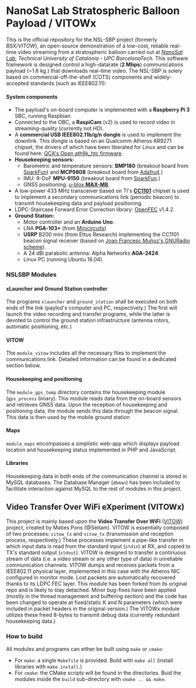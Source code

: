 # NanoSat Lab Stratospheric Balloon Payload / VITOWx

This is the official repository for the NSL-SBP project (formerly _BSX/VITOW_), an open-source demonstration of a low-cost, reliable real-time video streaming from a stratospheric balloon carried out at _[NanoSat Lab](http://nanosatlab.upc.edu), Technical University of Catalonia - UPC BarcelonaTech._ This software framework is designed control a high-datarate (**2 Mbps**) communications payload (~1.6 kg.) that downloads real-time video. The NSL-SBP is solely based on commercial-off-the-shelf (COTS) components and widely-accepted standards (such as IEEE802.11):

#### System components
* The payload's on-board computer is implemented with a **Raspberry Pi 3** SBC, running Raspbian.
* Connected to the OBC, a **RaspiCam** (v2) is used to record video in streaming-quality (currently not HD).
* A **commercial USB IEEE802.11b/g/n dongle** is used to implement the downlink. This dongle is based on an Qualcomm Atheros AR9271 chipset, the drivers of which have been liberated for Linux and can be found here: [QCA's Open ath9k_htc firmware](https://github.com/qca/open-ath9k-htc-firmware).
* __Housekeeping sensors:__
    * Barometric and temperature sensors: **BMP180** (breakout board from [SparkFun](https://www.sparkfun.com/products/11824)) and **MCP9808** (breakout board from [Adafruit](https://learn.adafruit.com/adafruit-mcp9808-precision-i2c-temperature-sensor-guide/overview).)
    * IMU: 9-DoF **MPU-9150** (breakout board from [SparkFun](https://www.sparkfun.com/products/13762).)
    * GNSS positioning: [u-blox **MAX-M8**](https://www.u-blox.com/en/product/max-m8-series).
* A low-power 433 MHz transceiver based on TI's [**CC1101**](http://www.ti.com/product/CC1101) chipset is used to implement a secondary communications link (periodic beacon) to transmit housekeeping data and payload positioning.
* LDPC-Staircase Forward Error Correction library: [OpenFEC](http://openfec.org/) v1.4.2.
* __Ground Station:__
    * Motor controller and an **Arduino Uno**.
    * LNA **PGA-103+** (from [Minicircuits](https://www.minicircuits.com/pdfs/PGA-103+.pdf))
    * **USRP** B200 mini (from Ettus Research) implementing the CC1101 beacon signal receiver (based on [Joan Francesc Muñoz's GNURadio scheme](https://github.com/juan0fran/gr-cc_sdr)).
    * A 24 dBi parabolic antenna: Alpha Networks **AGA-2424**.
    * Linux PC (running Ubuntu 16.04).

### NSLSBP Modules
#### xLauncher and Ground Station controller
The programs `xlauncher` and `ground_station` shall be executed on both ends of the link (paylod's computer and PC, respectively.) The first will launch the video recording and transfer programs, while the latter is devoted to control the ground station infrastructure (antenna rotors, automatic positioning, etc.)
#### VITOW
The `module_vitow` includes all the necessary files to implement the communications link. Detailed information can be found in a dedicated section below.
#### Housekeeping and positioning
The `module_gps_temp` directory contains the housekeeping module (`gps_process` binary). This module reads data from the on-board sensors and retrieves GNSS data. Upon the reception of housekeeping and positioning data, the module sends this data through the beacon signal. This data is then used by the mobile ground station
#### Maps
`module_maps` encompasses a simplistic web-app which displays payload location and housekeeping status implemented in PHP and JavaScript.
#### Libraries
Housekeeping data in both ends of the communication channel is stored in MySQL databases. The Database Manager (`dbman`) has been included to facilitate interaction against MySQL to the rest of modules in this project.

## Video Transfer Over WiFi eXperiment (VITOWx)
This project is mainly based upon the **Video Transfer Over WiFi** ([VITOW](https://github.com/Seitam/VITOW)) project, created by Maties Pons (@Seitam). VITOW is essentially composed of two processes: `vitow_tx` and `vitow_tx` (transmission and reception process, respectively.) These processes implement a pipe-like transfer in which input data is read from the standard input (`stdin`) at RX, and copied to TX's standard output (`stdout`). VITOW is designed to transfer a continuous stream of data (i.e. a video stream or any other type of data) in unreliable communication channels. VITOW dumps and receives packets from a IEEE802.11 physical layer, implemented in this case with the Atheros NIC configured in monitor mode. Lost packets are automatically recovered thanks to its LDPC FEC layer. This module has been forked from its original repo and is likely to stay detached. Minor bug-fixes have been applied (mostly in the thread management and buffering section) and the code has been changed to operate at fixed/static K and N parameters (which were included in packet headers in the original version.) The VITOWx module utilizes these freed 8-bytes to transmit debug data (currently redundant housekeeping data.)

### How to build
All modules and programs can either be built using `make` or `cmake`:
* For `make`: a single `Makefile` is provided. Build with `make all` (install libraries with `make install`.)
* For `cmake`: the CMake scripts will be found in the directories. Buid the modules inside the `build` sub-directory with `cmake .. && make`.
